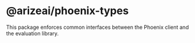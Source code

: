 # @arizeai/phoenix-types

This package enforces common interfaces between the Phoenix client and the evaluation library.

